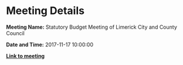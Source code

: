 # Meeting Details

**Meeting Name:** Statutory Budget Meeting of Limerick City and County Council

**Date and Time:** 2017-11-17 10:00:00

**<a href="https://www.limerick.ie/council/whats-on/statutory-budget-meeting-limerick-city-and-county-council-0" target="_blank">Link to meeting</a>**
